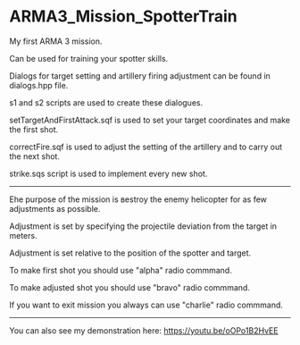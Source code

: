# ARMA3_Mission_SpotterTrain
My first ARMA 3 mission. 

Can be used for training your spotter skills.

Dialogs for target setting and artillery firing adjustment can be found in dialogs.hpp file.

s1 and s2 scripts are used to create these dialogues.

setTargetAndFirstAttack.sqf is used to set your target coordinates and make the first shot.

correctFire.sqf is used to adjust the setting of the artillery and to carry out the next shot.

strike.sqs script is used to implement every new shot.

-------------------------------------------------------------------------
Еhe purpose of the mission is вestroy the enemy helicopter for as few adjustments as possible.

Adjustment is set by specifying the projectile deviation from the target in meters.

Adjustment is set relative to the position of the spotter and target.

To make first shot you should use "alpha" radio commmand.

To make adjusted shot you should use "bravo" radio commmand.

If you want to exit mission you always can use "charlie" radio commmand.

-------------------------------------------------------------------------
You can also see my demonstration here:
https://youtu.be/oOPo1B2HvEE
